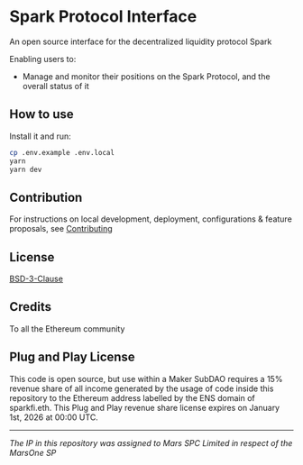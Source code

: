 # Spark Protocol Interface

An open source interface for the decentralized liquidity protocol Spark

Enabling users to:

- Manage and monitor their positions on the Spark Protocol, and the overall status of it

## How to use

Install it and run:

```sh
cp .env.example .env.local
yarn
yarn dev
```

## Contribution

For instructions on local development, deployment, configurations & feature proposals, see [Contributing](./CONTRIBUTING.md)

## License

[BSD-3-Clause](./LICENSE.md)

## Credits

To all the Ethereum community

## Plug and Play License

This code is open source, but use within a Maker SubDAO requires a 15% revenue share of all income generated by the usage of code inside this repository to the Ethereum address labelled by the ENS domain of sparkfi.eth. This Plug and Play revenue share license expires on January 1st, 2026 at 00:00 UTC.

***
*The IP in this repository was assigned to Mars SPC Limited in respect of the MarsOne SP*
